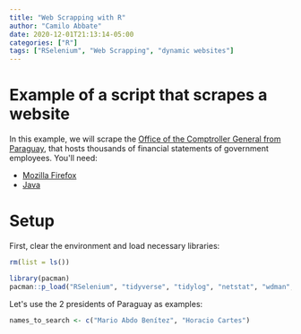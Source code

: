 ```yaml
---
title: "Web Scrapping with R"
author: "Camilo Abbate"
date: 2020-12-01T21:13:14-05:00
categories: ["R"]
tags: ["RSelenium", "Web Scrapping", "dynamic websites"]
---
```




# Example of a script that scrapes a website

In this example, we will scrape the [Office of the Comptroller General from Paraguay](https://portaldjbr.contraloria.gov.py/portaldjbr/), that hosts thousands of financial statements of government employees. You'll need:

- [Mozilla Firefox](https://www.mozilla.org/en-US/firefox/new/)
- [Java](https://www.java.com/en/download/manual.jsp)


# Setup

First, clear the environment and load necessary libraries:


``` r
rm(list = ls()) 

library(pacman)
pacman::p_load("RSelenium", "tidyverse", "tidylog", "netstat", "wdman","polite")
```


Let's use the 2 presidents of Paraguay as examples:


``` r
names_to_search <- c("Mario Abdo Benítez", "Horacio Cartes")
```






